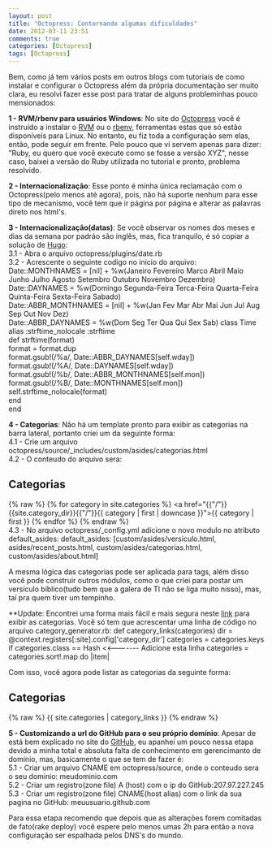 ```yaml
---
layout: post
title: "Octopress: Contornando algumas dificuldades"
date: 2012-03-11 23:51
comments: true
categories: [Octopress]
tags: [Octopress]
---
```


Bem, como j&aacute; tem v&aacute;rios posts em outros blogs com tutoriais de como instalar e configurar o Octopress al&eacute;m da 
pr&oacute;pria documenta&ccedil;&atilde;o ser muito clara, eu resolvi fazer esse post para tratar de alguns probleminhas pouco mensionados:

**1 - RVM/rbenv para usu&aacute;rios Windows**: No site do <a href="http://octopress.org/" title="Octopress" target="_blank">Octopress</a> 
voc&ecirc; &eacute; instru&iacute;do a instalar o <a href="http://rvm.beginrescueend.com/" title="RVM" target="_blank">RVM</a> ou o 
<a href="https://github.com/sstephenson/rbenv" title="rbenv" target="_blank">rbenv</a>, ferramentas estas que s&oacute; 
est&atilde;o dispon&iacute;veis para Linux. No entanto, eu fiz toda a configura&ccedil;&atilde;o sem elas, ent&atilde;o, pode seguir em frente. Pelo pouco que vi 
servem apenas para dizer: "Ruby, eu quero que voc&ecirc; execute como se fosse a vers&atilde;o XYZ", nesse caso, baixei a vers&atilde;o do 
Ruby utilizada no tutorial e pronto, problema resolvido.

**2 - Internacionaliza&ccedil;&atilde;o**: Esse ponto &eacute; minha &uacute;nica reclama&ccedil;&atilde;o com o Octopress(pelo menos at&eacute; 
agora), pois, n&atilde;o h&aacute; suporte nenhum para esse tipo de mecanismo, voc&ecirc; tem que ir p&aacute;gina por p&aacute;gina
e alterar as palavras direto nos html's.

**3 - Internacionaliza&ccedil;&atilde;o(datas)**: Se voc&ecirc; observar os nomes dos meses e dias da semana por padr&aacute;o 
s&atilde;o ingl&ecirc;s, mas, fica tranquilo, &eacute; s&oacute; copiar a solu&ccedil;&atilde;o de 
<a href="http://hugolyra.com/" title="Hugo Lyra" target="_blank">Hugo</a>:  
3.1 - Abra o arquivo octopress/plugins/date.rb  
3.2 - Acrescente o seguinte codigo no inicio do arquivo:
		Date::MONTHNAMES = [nil] + %w(Janeiro Fevereiro Marco Abril Maio Junho Julho Agosto Setembro Outubro Novembro Dezembro)  
		Date::DAYNAMES = %w(Domingo Segunda-Feira Terca-Feira Quarta-Feira Quinta-Feira Sexta-Feira Sabado)  
		Date::ABBR_MONTHNAMES = [nil] + %w(Jan Fev Mar Abr Mai Jun Jul Aug Sep Out Nov Dez)  
		Date::ABBR_DAYNAMES = %w(Dom Seg Ter Qua Qui Sex Sab)
		class Time  
			alias :strftime_nolocale :strftime  
			def strftime(format)  
				format = format.dup  
				format.gsub!(/%a/, Date::ABBR_DAYNAMES[self.wday])  
				format.gsub!(/%A/, Date::DAYNAMES[self.wday])  
				format.gsub!(/%b/, Date::ABBR_MONTHNAMES[self.mon])  
				format.gsub!(/%B/, Date::MONTHNAMES[self.mon])  
				self.strftime_nolocale(format)  
			end  
		end

**4 - Categorias**: N&atilde;o h&aacute; um template pronto para exibir as categorias na barra lateral, portanto criei um da seguinte 
forma:  
4.1 - Crie um arquivo octopress/source/_includes/custom/asides/categorias.html  
4.2 - O conteudo do arquivo sera:  
		<section>
			<h1>Categorias</h1>
			<span id="todas_categorias">
				{% raw %}
					{% for category in site.categories %}
						<a href="{{"/"}}{{site.category_dir}}{{"/"}}{{ category | first | downcase }}">{{ category | first }}</a>
					{% endfor %}
				{% endraw %}
			</span>
		</section>
4.3 - No arquivo octopress/_config.yml adicione o novo modulo no atributo default_asides:
default_asides: [custom/asides/versiculo.html, asides/recent_posts.html, custom/asides/categorias.html, custom/asides/about.html]

A mesma l&oacute;gica das categorias pode ser aplicada para tags, al&eacute;m disso voc&ecirc; pode construir outros 
m&oacute;dulos, como o que criei para postar um vers&iacute;culo b&iacute;blico(tudo bem que a galera de TI n&atilde;o se liga muito nisso), 
mas, ta&iacute; pra quem tiver um tempinho.

**Update: Encontrei uma forma mais fácil e mais segura neste <a href="http://anthonydigirolamo.github.com/blog/2011/09/21/octopress-category-listing/" target="_blank" title="Octopress Category Listing">link</a> para exibir as categorias. Você só tem que acrescentar uma linha de código no arquivo category_generator.rb:
	def category_links(categories)
	    dir = @context.registers[:site].config['category_dir']
	    categories = categories.keys if categories.class == Hash <<------- Adicione esta linha
	    categories = categories.sort!.map do |item|

Com isso, você agora pode listar as categorias da seguinte forma:
	<section>
      	    <h1>Categorias</h1>
               <span id="todas_categorias">
               {% raw %}
		   {{ site.categories | category_links }}
               {% endraw %}
               </span>
	 </section>
	
**5 - Customizando a url do GitHub para o seu pr&oacute;prio dom&iacute;nio**: Apesar de est&aacute; bem explicado no site do 
<a href="http://github.com/" title="GitHub" target="_blank">GitHub</a>, eu apanhei um 
pouco nessa etapa devido a minha total e absoluta falta de conhecimento em gerencimanto de dom&iacute;nio, mas, basicamente o que se tem 
de fazer &eacute;:  
5.1 - Criar um arquivo CNAME em octopress/source, onde o conteudo sera o seu dominio: meudominio.com  
5.2 - Criar um registro(zone file) A (host) com o ip do GitHub:207.97.227.245  
5.3 - Criar um registro(zone file) CNAME(host alias) com o link da sua pagina no GitHub: meuusuario.github.com  
	
Para essa etapa recomendo que depois que as altera&ccedil;&otilde;es forem comitadas de fato(rake deploy) voc&ecirc; espere 
pelo menos umas 2h para ent&atilde;o a nova configura&ccedil;&atilde;o ser espalhada pelos DNS's do mundo.
